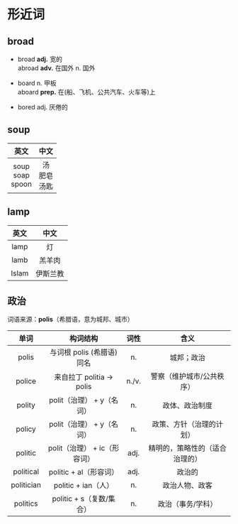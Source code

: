 # 形近词

## broad

- broad **adj.** 宽的  
    abroad **adv.** 在国外  n. 国外

- board n. 甲板  
    aboard **prep.** 在(船、飞机、公共汽车、火车等)上

- bored adj. 厌倦的

## soup

| 英文 | 中文 |
| :---: | :---: |
| soup<br>soap<br>spoon | 汤<br>肥皂<br>汤匙 |

## lamp

| 英文 | 中文 |
| :---: | :---: |
| lamp | 灯 |
| lamb | 羔羊肉 |
| Islam | 伊斯兰教 |

## 政治

词语来源：**polis**（希腊语，意为城邦、城市）

| 单词 | 构词结构 | 词性 | 含义 |
| :---: | :---: | :---: | :---: |
| polis | 与词根 polis (希腊语) 同名 | n. | 城邦；政治 |
| police | 来自拉丁 politia → polis | n./v. | 警察（维护城市/公共秩序） |
| polity | polit（治理） + y（名词） | n. | 政体、政治制度 |
| policy | polit（治理） + y（名词） | n. | 政策、方针（治理的计划） |
| politic | polit（治理） + ic（形容词） | adj. | 精明的，策略性的（适合治理的） |
| political | politic + al（形容词） | adj. | 政治的 |
| politician | politic + ian（人） | n. | 政治人物、政客 |
| politics | politic + s（复数/集合） | n. | 政治（事务/学科） |